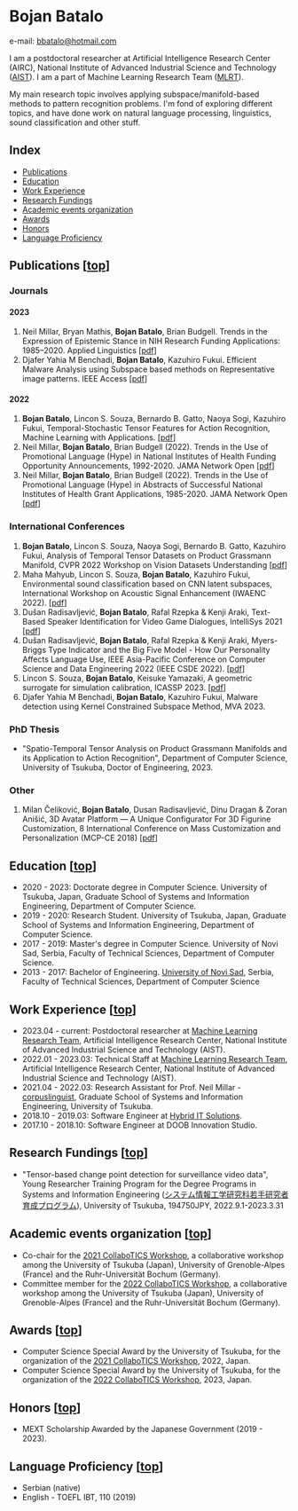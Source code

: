 # Bojan Batalo

e-mail: bbatalo@hotmail.com

I am a postdoctoral researcher at Artificial Intelligence Research Center (AIRC), National Institute of Advanced Industrial Science and Technology ([AIST](https://www.aist.go.jp/index_en.html)). I am a part of Machine Learning Research Team ([MLRT](https://www.airc.aist.go.jp/en/mlrt/)).

My main research topic involves applying subspace/manifold-based methods to pattern recognition problems. I'm fond of exploring different topics, and have done work on natural language processing, linguistics, sound classification and other stuff.

## Index

- [Publications](#publications-top)
- [Education](#education-top)
- [Work Experience](#work-experience-top)
- [Research Fundings](#research-fundings-top)
- [Academic events organization](#academic-events-organization-top)
- [Awards](#awards-top)
- [Honors](#honors-top)
- [Language Proficiency](#language-proficiency-top)

## Publications [[top](#bojan-batalo)]

### Journals

#### 2023

1. Neil Millar, Bryan Mathis, **Bojan Batalo**, Brian Budgell. Trends in the Expression of Epistemic Stance in NIH Research Funding Applications: 1985–2020. Applied Linguistics [[pdf](https://jamanetwork.com/journals/jamanetworkopen/fullarticle/2798831)]
2. Djafer Yahia M Benchadi, **Bojan Batalo**, Kazuhiro Fukui. Efficient Malware Analysis using Subspace based methods on Representative image patterns. IEEE Access [[pdf](https://ieeexplore.ieee.org/abstract/document/10244023)]

#### 2022

1. **Bojan Batalo**, Lincon S. Souza, Bernardo B. Gatto, Naoya Sogi, Kazuhiro Fukui, Temporal-Stochastic Tensor Features for Action Recognition, Machine Learning with Applications. [[pdf](https://www.sciencedirect.com/science/article/pii/S2666827022000822?via%3Dihub)]
2. Neil Millar, **Bojan Batalo**, Brian Budgell (2022). Trends in the Use of Promotional Language (Hype) in National Institutes of Health Funding Opportunity Announcements, 1992-2020. JAMA Network Open [[pdf](https://jamanetwork.com/journals/jamanetworkopen/fullarticle/2798831)]
3. Neil Millar, **Bojan Batalo**, Brian Budgell (2022). Trends in the Use of Promotional Language (Hype) in Abstracts of Successful National Institutes of Health Grant Applications, 1985-2020. JAMA Network Open [[pdf](https://jamanetwork.com/journals/jamanetworkopen/article-abstract/2795635)]

### International Conferences

1. **Bojan Batalo**, Lincon S. Souza, Naoya Sogi, Bernardo B. Gatto, Kazuhiro Fukui, Analysis of Temporal Tensor Datasets on Product Grassmann Manifold, CVPR 2022 Workshop on Vision Datasets Understanding [[pdf](https://openaccess.thecvf.com/content/CVPR2022W/VDU/html/Batalo_Analysis_of_Temporal_Tensor_Datasets_on_Product_Grassmann_Manifold_CVPRW_2022_paper.html)]
2. Maha Mahyub, Lincon S. Souza, **Bojan Batalo**, Kazuhiro Fukui, Environmental sound classification based on CNN latent subspaces, International Workshop on Acoustic Signal Enhancement (IWAENC 2022). [[pdf](https://ieeexplore.ieee.org/document/9914765)]
3. Dušan Radisavljević, **Bojan Batalo**, Rafal Rzepka & Kenji Araki, Text-Based Speaker Identification for Video Game Dialogues, IntelliSys 2021 [[pdf](https://link.springer.com/chapter/10.1007/978-3-030-82199-9_4)]
4. Dušan Radisavljević, **Bojan Batalo**, Rafal Rzepka & Kenji Araki, Myers-Briggs Type Indicator and the Big Five Model - How Our Personality Affects Language Use, IEEE Asia-Pacific Conference on Computer Science and Data Engineering 2022 (IEEE CSDE 2022). [[pdf](https://ieeexplore.ieee.org/abstract/document/10089309/)]
5. Lincon S. Souza, **Bojan Batalo**, Keisuke Yamazaki, A geometric surrogate for simulation calibration, ICASSP 2023. [[pdf](https://ieeexplore.ieee.org/document/10096719)]
6. Djafer Yahia M Benchadi, **Bojan Batalo**, Kazuhiro Fukui, Malware detection using Kernel Constrained Subspace Method, MVA 2023.

### PhD Thesis

- "Spatio-Temporal Tensor Analysis on Product Grassmann Manifolds and its Application to Action Recognition", Department of Computer Science, University of Tsukuba, Doctor of Engineering, 2023.

### Other

1. Milan Čeliković, **Bojan Batalo**, Dusan Radisavljević, Dinu Dragan & Zoran Anišić, 3D Avatar Platform — A Unique Configurator For 3D Figurine Customization, 8 International Conference on Mass Customization and Personalization (MCP-CE 2018) [[pdf](https://mcp-ce.org/wp-content/uploads/proceedings/2018/12_celikovic.pdf)]

## Education [[top](#bojan-batalo)]

- 2020 - 2023: Doctorate degree in Computer Science. University of Tsukuba, Japan, Graduate School of Systems and Information Engineering, Department of Computer Science.
- 2019 - 2020: Research Student. University of Tsukuba, Japan, Graduate School of Systems and Information Engineering, Department of Computer Science.
- 2017 - 2019: Master's degree in Computer Science. University of Novi Sad, Serbia, Faculty of Technical Sciences, Department of Computer Science.
- 2013 - 2017: Bachelor of Engineering. [University of Novi Sad](https://www.uns.ac.rs/index.php/en/), Serbia, Faculty of Technical Sciences, Department of Computer Science

## Work Experience [[top](#bojan-batalo)]

- 2023.04 - current: Postdoctoral researcher at [Machine Learning Research Team](https://www.airc.aist.go.jp/en/mlrt/), Artificial Intelligence Research Center, National Institute of Advanced Industrial Science and Technology (AIST).
- 2022.01 - 2023.03: Technical Staff at [Machine Learning Research Team](https://www.airc.aist.go.jp/en/mlrt/), Artificial Intelligence Research Center, National Institute of Advanced Industrial Science and Technology (AIST).
- 2021.04 - 2022.03: Research Assistant for Prof. Neil Millar - [corpuslinguist](http://www.corpuslinguist.com/index.html), Graduate School of Systems and Information Engineering, University of Tsukuba.
- 2018.10 - 2019.03: Software Engineer at [Hybrid IT Solutions](https://hybrid-it.rs/).
- 2017.10 - 2018.10: Software Engineer at DOOB Innovation Studio.

## Research Fundings [[top](#bojan-batalo)]

- "Tensor-based change point detection for surveillance video data", Young Researcher Training Program for the Degree Programs in Systems and Information Engineering ([システム情報工学研究科若手研究者育成プログラム](https://www.sie.tsukuba.ac.jp/edu/re_program/)), University of Tsukuba, 194750JPY, 2022.9.1-2023.3.31

## Academic events organization [[top](#bojan-batalo)]

- Co-chair for the [2021 CollaboTICS Workshop](https://collabotics2021.github.io/index.html), a collaborative workshop among the University of Tsukuba (Japan), University of Grenoble-Alpes (France) and the Ruhr-Universität Bochum (Germany).
- Committee member for the [2022 CollaboTICS Workshop](https://collabotics2022.github.io/index.html), a collaborative workshop among the University of Tsukuba (Japan), University of Grenoble-Alpes (France) and the Ruhr-Universität Bochum (Germany).

## Awards [[top](#bojan-batalo)]

- Computer Science Special Award by the University of Tsukuba, for the organization of the [2021 CollaboTICS Workshop](#academic-events-organization), 2022, Japan.
- Computer Science Special Award by the University of Tsukuba, for the organization of the [2022 CollaboTICS Workshop](#academic-events-organization), 2023, Japan.

## Honors [[top](#bojan-batalo)]

- MEXT Scholarship Awarded by the Japanese Government (2019 - 2023).

## Language Proficiency [[top](#bojan-batalo)]

- Serbian (native)
- English - TOEFL IBT, 110 (2019)
